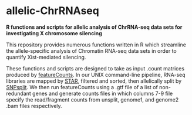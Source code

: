 # allelic-ChrRNAseq
**R functions and scripts for allelic analysis of ChrRNA-seq data sets for investigating X chromosome silencing**


This repository provides numerous functions written in R which streamline the allele-specific analysis of Chromatin RNA-seq data sets in order to quantify Xist-mediated silencing.  


These functions and scripts are designed to take as input .count matrices produced by [featureCounts](http://bioconductor.org/packages/release/bioc/html/Rsubread.html).  In our UNIX command-line pipeline, RNA-seq libraries are mapped by [STAR](https://github.com/alexdobin/STAR), filtered and sorted, then allelically split by [SNPsplit](https://github.com/FelixKrueger/SNPsplit).  We then run featureCounts using a .gtf file of a list of non-redundant genes and generate counts files in which columns 7-9 file specify the read/fragment counts from unsplit, genome1, and genome2 .bam files respectively. 
